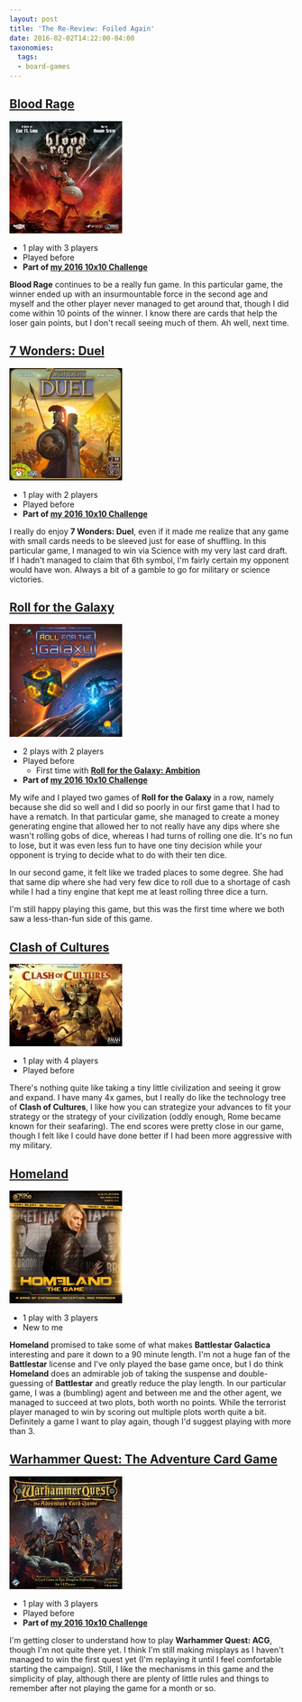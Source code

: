 ```yaml
---
layout: post
title: 'The Re-Review: Foiled Again'
date: 2016-02-02T14:22:00-04:00
taxonomies:
  tags:
  - board-games
---
```

## [Blood Rage](https://boardgamegeek.com/boardgame/170216/blood-rage "Blood Rage")

![Blood Rage](../assets/covers/blood-rage.jpg)

- 1 play with 3 players
- Played before
- **Part of [my 2016 10x10 Challenge](https://boardgamegeek.com/geeklist/202712/wesbakers-2016-10x10-hardcore-challenge)**

**Blood Rage** continues to be a really fun game. In this particular game, the winner ended up with an insurmountable force in the second age and myself and the other player never managed to get around that, though I did come within 10 points of the winner. I know there are cards that help the loser gain points, but I don't recall seeing much of them. Ah well, next time.

## [7 Wonders: Duel](https://boardgamegeek.com/boardgame/173346/7-wonders-duel "7 Wonders: Duel")

![7 Wonders: Duel](../assets/covers/7-wonders-duel.jpg)

- 1 play with 2 players
- Played before
- **Part of [my 2016 10x10 Challenge](https://boardgamegeek.com/geeklist/202712/wesbakers-2016-10x10-hardcore-challenge)**

I really do enjoy **7 Wonders: Duel**, even if it made me realize that any game with small cards needs to be sleeved just for ease of shuffling. In this particular game, I managed to win via Science with my very last card draft. If I hadn't managed to claim that 6th symbol, I'm fairly certain my opponent would have won. Always a bit of a gamble to go for military or science victories.

## [Roll for the Galaxy](https://boardgamegeek.com/boardgame/132531/roll-galaxy "Roll for the Galaxy")

![Roll for the Galaxy](../assets/covers/roll-for-the-galaxy.jpg)

- 2 plays with 2 players
- Played before
 	- First time with **[Roll for the Galaxy: Ambition](https://boardgamegeek.com/boardgameexpansion/175754/roll-galaxy-ambition "Roll for the Galaxy: Ambition (English first edition)")**
- **Part of [my 2016 10x10 Challenge](https://boardgamegeek.com/geeklist/202712/wesbakers-2016-10x10-hardcore-challenge)**

My wife and I played two games of **Roll for the Galaxy** in a row, namely because she did so well and I did so poorly in our first game that I had to have a rematch. In that particular game, she managed to create a money generating engine that allowed her to not really have any dips where she wasn't rolling gobs of dice, whereas I had turns of rolling one die. It's no fun to lose, but it was even less fun to have one tiny decision while your opponent is trying to decide what to do with their ten dice.

In our second game, it felt like we traded places to some degree. She had that same dip where she had very few dice to roll due to a shortage of cash while I had a tiny engine that kept me at least rolling three dice a turn.

I'm still happy playing this game, but this was the first time where we both saw a less-than-fun side of this game.

## [Clash of Cultures](https://boardgamegeek.com/boardgame/40765/clash-cultures)

![Clash of Cultures](../assets/covers/clash-of-cultures.jpg)

- 1 play with 4 players
- Played before

There's nothing quite like taking a tiny little civilization and seeing it grow and expand. I have many 4x games, but I really do like the technology tree of **Clash of Cultures**, I like how you can strategize your advances to fit your strategy or the strategy of your civilization (oddly enough, Rome became known for their seafaring). The end scores were pretty close in our game, though I felt like I could have done better if I had been more aggressive with my military.

## [Homeland](https://boardgamegeek.com/boardgame/160968/homeland-game)

![Homeland](../assets/covers/homeland.jpg)

- 1 play with 3 players
- New to me

**Homeland** promised to take some of what makes **Battlestar Galactica** interesting and pare it down to a 90 minute length. I'm not a huge fan of the **Battlestar** license and I've only played the base game once, but I do think **Homeland** does an admirable job of taking the suspense and double-guessing of **Battlestar** and greatly reduce the play length. In our particular game, I was a (bumbling) agent and between me and the other agent, we managed to succeed at two plots, both worth no points. While the terrorist player managed to win by scoring out multiple plots worth quite a bit. Definitely a game I want to play again, though I'd suggest playing with more than 3.

## [Warhammer Quest: The Adventure Card Game](https://boardgamegeek.com/boardgame/181521/warhammer-quest-adventure-card-game)

![Warhammer Quest: The Adventure Card Game](../assets/covers/warhammer-quest-the-adventure-card-game.jpg)

- 1 play with 3 players
- Played before
- **Part of [my 2016 10x10 Challenge](https://boardgamegeek.com/geeklist/202712/wesbakers-2016-10x10-hardcore-challenge)**

I'm getting closer to understand how to play **Warhammer Quest: ACG**, though I'm not quite there yet. I think I'm still making misplays as I haven't managed to win the first quest yet (I'm replaying it until I feel comfortable starting the campaign). Still, I like the mechanisms in this game and the simplicity of play, although there are plenty of little rules and things to remember after not playing the game for a month or so.
